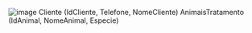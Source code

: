 ![image](https://github.com/user-attachments/assets/8206d423-de08-4de5-8abd-f3087b7bf9ce)
Cliente (IdCliente, Telefone, NomeCliente)
AnimaisTratamento (IdAnimal, NomeAnimal, Especie)

